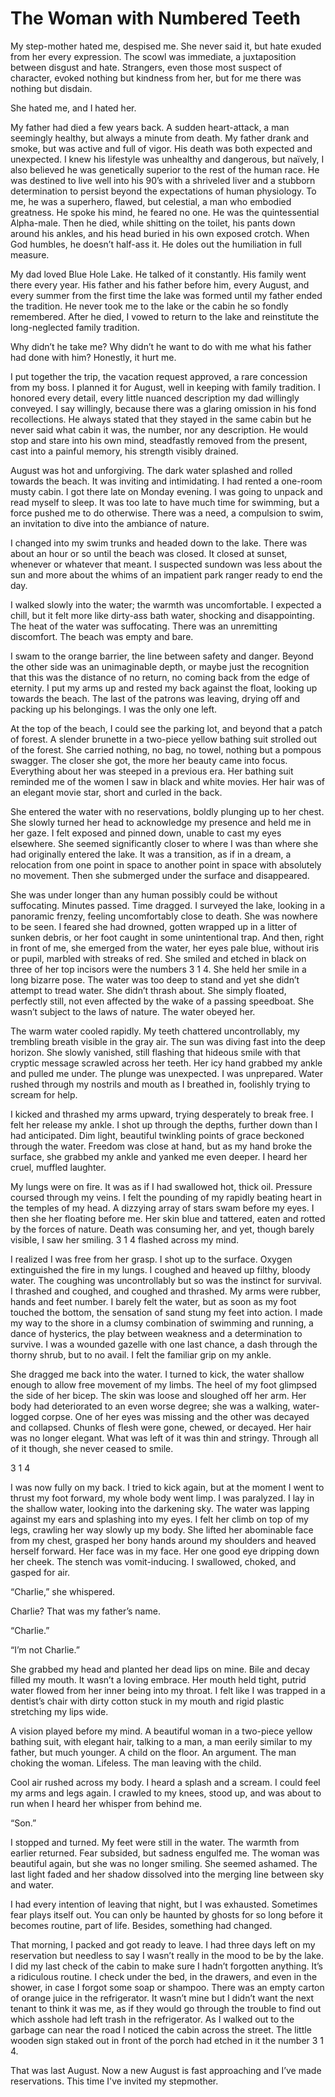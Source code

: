 # The Woman with Numbered Teeth
My step-mother hated me, despised me. She never said it, but hate exuded from her every expression. The scowl was immediate, a juxtaposition between disgust and hate. Strangers, even those most suspect of character, evoked nothing but kindness from her, but for me there was nothing but disdain.

She hated me, and I hated her.

My father had died a few years back. A sudden heart-attack, a man seemingly healthy, but always a minute from death. My father drank and smoke, but was active and full of vigor. His death was both expected and unexpected. I knew his lifestyle was unhealthy and dangerous, but naïvely, I also believed he was genetically superior to the rest of the human race. He was destined to live well into his 90’s with a shriveled liver and a stubborn determination to persist beyond the expectations of human physiology. To me, he was a superhero, flawed, but celestial, a man who embodied greatness. He spoke his mind, he feared no one. He was the quintessential Alpha-male. Then he died, while shitting on the toilet, his pants down around his ankles, and his head buried in his own exposed crotch. When God humbles, he doesn’t half-ass it. He doles out the humiliation in full measure.

My dad loved Blue Hole Lake. He talked of it constantly. His family went there every year. His father and his father before him, every August, and every summer from the first time the lake was formed until my father ended the tradition. He never took me to the lake or the cabin he so fondly remembered. After he died, I vowed to return to the lake and reinstitute the long-neglected family tradition.

Why didn’t he take me? Why didn’t he want to do with me what his father had done with him? Honestly, it hurt me.

I put together the trip, the vacation request approved, a rare concession from my boss. I planned it for August, well in keeping with family tradition. I honored every detail, every little nuanced description my dad willingly conveyed. I say willingly, because there was a glaring omission in his fond recollections. He always stated that they stayed in the same cabin but he never said what cabin it was, the number, nor any description. He would stop and stare into his own mind, steadfastly removed from the present, cast into a painful memory, his strength visibly drained.

August was hot and unforgiving. The dark water splashed and rolled towards the beach. It was inviting and intimidating. I had rented a one-room musty cabin. I got there late on Monday evening. I was going to unpack and read myself to sleep. It was too late to have much time for swimming, but a force pushed me to do otherwise. There was a need, a compulsion to swim, an invitation to dive into the ambiance of nature.

I changed into my swim trunks and headed down to the lake. There was about an hour or so until the beach was closed. It closed at sunset, whenever or whatever that meant. I suspected sundown was less about the sun and more about the whims of an impatient park ranger ready to end the day.

I walked slowly into the water; the warmth was uncomfortable. I expected a chill, but it felt more like dirty-ass bath water, shocking and disappointing. The heat of the water was suffocating. There was an unremitting discomfort. The beach was empty and bare.

I swam to the orange barrier, the line between safety and danger. Beyond the other side was an unimaginable depth, or maybe just the recognition that this was the distance of no return, no coming back from the edge of eternity. I put my arms up and rested my back against the float, looking up towards the beach. The last of the patrons was leaving, drying off and packing up his belongings. I was the only one left.

At the top of the beach, I could see the parking lot, and beyond that a patch of forest. A slender brunette in a two-piece yellow bathing suit strolled out of the forest. She carried nothing, no bag, no towel, nothing but a pompous swagger. The closer she got, the more her beauty came into focus. Everything about her was steeped in a previous era. Her bathing suit reminded me of the women I saw in black and white movies. Her hair was of an elegant movie star, short and curled in the back.

She entered the water with no reservations, boldly plunging up to her chest. She slowly turned her head to acknowledge my presence and held me in her gaze. I felt exposed and pinned down, unable to cast my eyes elsewhere. She seemed significantly closer to where I was than where she had originally entered the lake. It was a transition, as if in a dream, a relocation from one point in space to another point in space with absolutely no movement. Then she submerged under the surface and disappeared.

She was under longer than any human possibly could be without suffocating. Minutes passed. Time dragged. I surveyed the lake, looking in a panoramic frenzy, feeling uncomfortably close to death. She was nowhere to be seen. I feared she had drowned, gotten wrapped up in a litter of sunken debris, or her foot caught in some unintentional trap. And then, right in front of me, she emerged from the water, her eyes pale blue, without iris or pupil, marbled with streaks of red. She smiled and etched in black on three of her top incisors were the numbers 3 1 4. She held her smile in a long bizarre pose. The water was too deep to stand and yet she didn’t attempt to tread water. She didn’t thrash about. She simply floated, perfectly still, not even affected by the wake of a passing speedboat. She wasn’t subject to the laws of nature. The water obeyed her.

The warm water cooled rapidly. My teeth chattered uncontrollably, my trembling breath visible in the gray air. The sun was diving fast into the deep horizon. She slowly vanished, still flashing that hideous smile with that cryptic message scrawled across her teeth. Her icy hand grabbed my ankle and pulled me under. The plunge was unexpected. I was unprepared. Water rushed through my nostrils and mouth as I breathed in, foolishly trying to scream for help.

I kicked and thrashed my arms upward, trying desperately to break free. I felt her release my ankle. I shot up through the depths, further down than I had anticipated. Dim light, beautiful twinkling points of grace beckoned through the water. Freedom was close at hand, but as my hand broke the surface, she grabbed my ankle and yanked me even deeper. I heard her cruel, muffled laughter.

My lungs were on fire. It was as if I had swallowed hot, thick oil. Pressure coursed through my veins. I felt the pounding of my rapidly beating heart in the temples of my head. A dizzying array of stars swam before my eyes. I then she her floating before me. Her skin blue and tattered, eaten and rotted by the forces of nature. Death was consuming her, and yet, though barely visible, I saw her smiling. 3 1 4 flashed across my mind.

I realized I was free from her grasp. I shot up to the surface. Oxygen extinguished the fire in my lungs. I coughed and heaved up filthy, bloody water. The coughing was uncontrollably but so was the instinct for survival. I thrashed and coughed, and coughed and thrashed. My arms were rubber, hands and feet number. I barely felt the water, but as soon as my foot touched the bottom, the sensation of sand stung my feet into action. I made my way to the shore in a clumsy combination of swimming and running, a dance of hysterics, the play between weakness and a determination to survive. I was a wounded gazelle with one last chance, a dash through the thorny shrub, but to no avail. I felt the familiar grip on my ankle.

She dragged me back into the water. I turned to kick, the water shallow enough to allow free movement of my limbs. The heel of my foot glimpsed the side of her bicep. The skin was loose and sloughed off her arm. Her body had deteriorated to an even worse degree; she was a walking, water-logged corpse. One of her eyes was missing and the other was decayed and collapsed. Chunks of flesh were gone, chewed, or decayed. Her hair was no longer elegant. What was left of it was thin and stringy. Through all of it though, she never ceased to smile.

3 1 4

I was now fully on my back. I tried to kick again, but at the moment I went to thrust my foot forward, my whole body went limp. I was paralyzed. I lay in the shallow water, looking into the darkening sky. The water was lapping against my ears and splashing into my eyes. I felt her climb on top of my legs, crawling her way slowly up my body. She lifted her abominable face from my chest, grasped her bony hands around my shoulders and heaved herself forward. Her face was in my face. Her one good eye dripping down her cheek. The stench was vomit-inducing. I swallowed, choked, and gasped for air.

“Charlie,” she whispered.

Charlie? That was my father’s name.

“Charlie.”

“I’m not Charlie.”

She grabbed my head and planted her dead lips on mine. Bile and decay filled my mouth. It wasn’t a loving embrace. Her mouth held tight, putrid water flowed from her inner being into my throat. I felt like I was trapped in a dentist’s chair with dirty cotton stuck in my mouth and rigid plastic stretching my lips wide.

A vision played before my mind. A beautiful woman in a two-piece yellow bathing suit, with elegant hair, talking to a man, a man eerily similar to my father, but much younger. A child on the floor. An argument. The man choking the woman. Lifeless. The man leaving with the child.

Cool air rushed across my body. I heard a splash and a scream. I could feel my arms and legs again. I crawled to my knees, stood up, and was about to run when I heard her whisper from behind me.

“Son.”

I stopped and turned. My feet were still in the water. The warmth from earlier returned. Fear subsided, but sadness engulfed me. The woman was beautiful again, but she was no longer smiling. She seemed ashamed. The last light faded and her shadow dissolved into the merging line between sky and water.

I had every intention of leaving that night, but I was exhausted. Sometimes fear plays itself out. You can only be haunted by ghosts for so long before it becomes routine, part of life. Besides, something had changed.

That morning, I packed and got ready to leave. I had three days left on my reservation but needless to say I wasn’t really in the mood to be by the lake. I did my last check of the cabin to make sure I hadn’t forgotten anything. It’s a ridiculous routine. I check under the bed, in the drawers, and even in the shower, in case I forgot some soap or shampoo. There was an empty carton of orange juice in the refrigerator. It wasn’t mine but I didn’t want the next tenant to think it was me, as if they would go through the trouble to find out which asshole had left trash in the refrigerator. As I walked out to the garbage can near the road I noticed the cabin across the street. The little wooden sign staked out in front of the porch had etched in it the number 3 1 4.  

That was last August. Now a new August is fast approaching and I’ve made reservations. This time I've invited my stepmother. 


